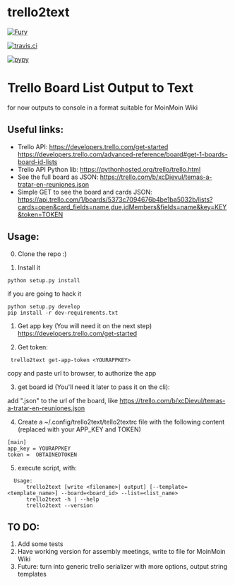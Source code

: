 # trello2text


[![Fury](https://badge.fury.io/py/trello2text.png)](http://badge.fury.io/py/trello2text)


[![travis.ci](https://travis-ci.org/cirinoalejando/trello2text.png?branch=master)](https://travis-ci.org/cirinoalejando/trello2text)


[![pypy](https://pypip.in/d/trello2text/badge.png)](https://crate.io/packages/trello2text?version=latest)


# Trello Board List Output to Text
for now outputs to console in a  format suitable for MoinMoin Wiki

## Useful links:

* Trello API:
https://developers.trello.com/get-started
https://developers.trello.com/advanced-reference/board#get-1-boards-board-id-lists
* Trello API Python lib:
https://pythonhosted.org/trello/trello.html
* See the full board as JSON:
https://trello.com/b/xcDievul/temas-a-tratar-en-reuniones.json
* Simple GET to see the board and cards JSON:
https://api.trello.com/1/boards/5373c7094676b4be1ba5032b/lists?cards=open&card_fields=name,due,idMembers&fields=name&key=KEY&token=TOKEN

## Usage:

00. Clone the repo :)

0. Install it
  ```
  python setup.py install
  ```
  if you are going to hack it

  ```
  python setup.py develop
  pip install -r dev-requirements.txt
  ```


1. Get app key (You will need it on the next step)
  https://developers.trello.com/get-started

2. Get token:
  ```
   trello2text get-app-token <YOURAPPKEY>
  ```
  copy and paste url to browser, to authorize the app

3. get board id (You'll need it later to pass it on the cli):
  
  add ".json" to the url of the board, like https://trello.com/b/xcDievul/temas-a-tratar-en-reuniones.json

4. Create a ~/.config/trello2text/tello2textrc file with the following content (replaced with your APP_KEY and TOKEN)
  ```
  [main]
  app_key = YOURAPPKEY 
  token =  OBTAINEDTOKEN
  ```

5. execute script, with:
  ```
    Usage:
        trello2text [write <filename>| output] [--template=<template_name>] --board=<board_id> --list=<list_name>
        trello2text -h | --help
        trello2text --version
  ```
  
  
## TO DO:
1. Add some tests
2. Have working version for assembly meetings, write to file for MoinMoin Wiki
3. Future: turn into generic trello serializer with more options, output string templates
